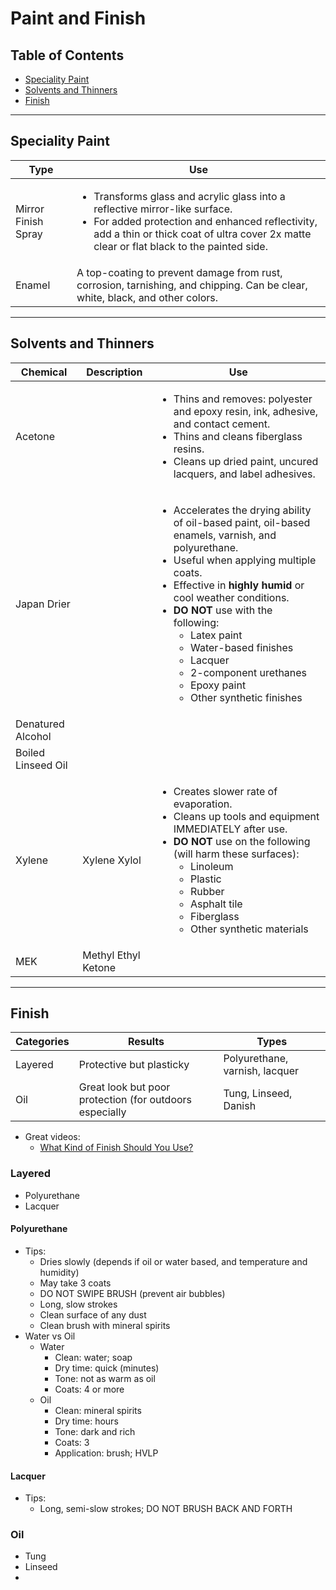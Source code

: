 # Paint and Finish

## Table of Contents
* [Speciality Paint](#speciality-paint)
* [Solvents and Thinners](#solvents-and-thinners)
* [Finish](#finish)

___
## Speciality Paint

Type | Use
-----|----
Mirror Finish Spray | <ul><li>Transforms glass and acrylic glass into a reflective mirror-like surface.</li><li>For added protection and enhanced reflectivity, add a thin or thick coat of ultra cover 2x matte clear or flat black to the painted side.</li></ul>
Enamel | A top-coating to prevent damage from rust, corrosion, tarnishing, and chipping. Can be clear, white, black, and other colors.

___
## Solvents and Thinners

Chemical | Description | Use
---------|-------------|----
Acetone |  | <ul><li>Thins and removes: polyester and epoxy resin, ink, adhesive, and contact cement.</li><li>Thins and cleans fiberglass resins.</li><li>Cleans up dried paint, uncured lacquers, and label adhesives.</li></ul>
Japan Drier | | <ul><li>Accelerates the drying ability of oil-based paint, oil-based enamels, varnish, and polyurethane.</li><li>Useful when applying multiple coats.</li><li>Effective in <strong>highly humid</strong> or cool weather conditions.</li><li><strong>DO NOT</strong> use with the following: <ul><li>Latex paint</li><li>Water-based finishes</li><li>Lacquer</li><li>2-component urethanes</li><li>Epoxy paint</li><li>Other synthetic finishes</li></ul></ul>
Denatured Alcohol | |
Boiled Linseed Oil | |
Xylene | Xylene Xylol | <ul><li>Creates slower rate of evaporation.</li><li>Cleans up tools and equipment IMMEDIATELY after use.</li><li><strong>DO NOT</strong> use on the following (will harm these surfaces):<ul><li>Linoleum</li><li>Plastic</li><li>Rubber</li><li>Asphalt tile</li><li>Fiberglass</li><li>Other synthetic materials</li></ul>
MEK | Methyl Ethyl Ketone |

___
## Finish

Categories | Results | Types
-----------|---------|-------
Layered    | Protective but plasticky                                | Polyurethane, varnish, lacquer
Oil        | Great look but poor protection (for outdoors especially |Tung, Linseed, Danish

* Great videos:
  * [What Kind of Finish Should You Use?](https://www.youtube.com/watch?v=bbiXJd_1l8Y)

### Layered
* Polyurethane
* Lacquer

#### Polyurethane
* Tips:
  * Dries slowly (depends if oil or water based, and temperature and humidity)
  * May take 3 coats
  * DO NOT SWIPE BRUSH (prevent air bubbles)
  * Long, slow strokes
  * Clean surface of any dust
  * Clean brush with mineral spirits
* Water vs Oil
  * Water
    * Clean: water; soap
    * Dry time: quick (minutes)
    * Tone: not as warm as oil
    * Coats: 4 or more
  * Oil
    * Clean: mineral spirits
    * Dry time: hours
    * Tone: dark and rich
    * Coats: 3
    * Application: brush; HVLP

#### Lacquer
* Tips:
  * Long, semi-slow strokes; DO NOT BRUSH BACK AND FORTH

### Oil
* Tung
* Linseed
* 
